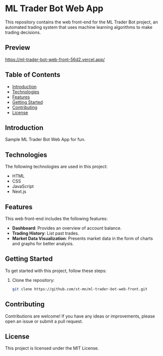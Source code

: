 # ML Trader Bot Web App

This repository contains the web front-end for the ML Trader Bot project, an automated trading system that uses machine learning algorithms to make trading decisions.

## Preview 

https://ml-trader-bot-web-front-56d2.vercel.app/ 

## Table of Contents

- [Introduction](#introduction)
- [Technologies](#technologies)
- [Features](#features)
- [Getting Started](#getting-started)
- [Contributing](#contributing)
- [License](#license)

## Introduction

Sample ML Trader Bot Web App for fun.

## Technologies

The following technologies are used in this project:

- HTML
- CSS
- JavaScript
- Next.js

## Features

This web front-end includes the following features:

- **Dashboard**: Provides an overview of account balance.
- **Trading History**: List past trades.
- **Market Data Visualization**: Presents market data in the form of charts and graphs for better analysis.

## Getting Started

To get started with this project, follow these steps:

1. Clone the repository:

   ```bash
   git clone https://github.com/st-mn/ml-trader-bot-web-front.git

    ```

## Contributing

Contributions are welcome! If you have any ideas or improvements, please open an issue or submit a pull request.

## License

This project is licensed under the MIT License.


